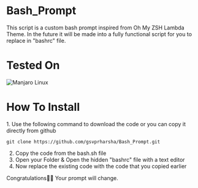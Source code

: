 # Bash_Prompt
This script is a custom bash prompt inspired from Oh My ZSH Lambda Theme. In the future it will be made into a fully functional script for you to replace in "bashrc" file. 

<h1>Tested On </h1>

![Manjaro Linux](https://img.shields.io/badge/manjaro-35BF5C?style=for-the-badge&logo=manjaro&logoColor=white)

<h1>How To Install</h1>
1. Use the following command to download the code or you can copy it directly from github

```
git clone https://github.com/gsvprharsha/Bash_Prompt.git
```

2. Copy the code from the bash.sh file
3. Open your Folder & Open the hidden "bashrc" file with a text editor
4. Now replace the existing code with the code that you copied earlier

Congratulations🥳🥳 Your prompt will change.



